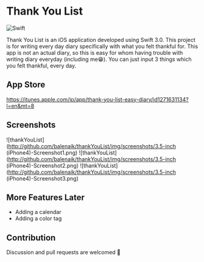 Thank You List
======

![Swift](https://img.shields.io/badge/Swift-3.0-orange.svg)

Thank You List is an iOS application developed using Swift 3.0. This project is for writing every day diary specifically with what you felt thankful for. This app is not an actual diary, so this is easy for whom having trouble with writing diary everyday (including me😁). You can just input 3 things which you felt thankful, every day.


App Store
----------
https://itunes.apple.com/jp/app/thank-you-list-easy-diary/id1271631134?l=en&mt=8



Screenshots
-----------
![thankYouList](http://github.com/balenaik/thankYouList/img/screenshots/3.5-inch (iPhone4)-Screenshot1.png)
![thankYouList](http://github.com/balenaik/thankYouList/img/screenshots/3.5-inch (iPhone4)-Screenshot2.png)
![thankYouList](http://github.com/balenaik/thankYouList/img/screenshots/3.5-inch (iPhone4)-Screenshot3.png)


More Features Later
--------

* Adding a calendar
* Adding a color tag



Contribution
------------

Discussion and pull requests are welcomed 💖


